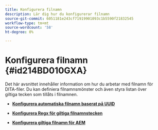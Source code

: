 ```yaml
---
title: Konfigurera filnamn
description: Lär dig hur du konfigurerar filnamn
source-git-commit: 6051181e243cf71919901093c1b5590f21832545
workflow-type: tm+mt
source-wordcount: '58'
ht-degree: 0%

---
```



# Konfigurera filnamn {#id214BD010GXA}

Det här avsnittet innehåller information om hur du arbetar med filnamn för DITA-filer. Du kan definiera filnamnsmönster och även styra listan över giltiga tecken som tillåts i filnamnen.

- **[Konfigurera automatiska filnamn baserat på UUID](conf-auto-uuid-filenames.md)**

- **[Konfigurera Regx för giltiga filnamnstecken](conf-file-names-valid-regx.md)**

- **[Konfigurera giltiga filnamn för AEM](conf-file-names-valid-regx-aem-site-output.md)**


